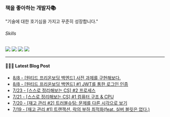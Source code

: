 
### 책을 좋아하는 개발자📚
"기술에 대한 호기심을 가지고 꾸준히 성장합니다."

###### Skills
<img src="https://img.shields.io/badge/java-c74634?style=flat-square&logo=oracle&logoColor=white"> <img src="https://img.shields.io/badge/spring-6DB33F?style=flat-square&logo=spring&logoColor=white"> <img src="https://img.shields.io/badge/mysql-4479A1?style=flat-square&logo=mysql&logoColor=white"> <img src="https://img.shields.io/badge/redis-DC382D?style=flat-square&logo=redis&logoColor=white">

------
#### 💁🏻‍♂️ Latest Blog Post

 - [8/8 - [원티드 프리온보딩 백엔드] 사전 과제를 구현해보다.](https://syeon2.github.io/project/wanted_assignment.html)
 - [8/8 - [원티드 프리온보딩 백엔드] #1 JWT를 통한 로그인 인증](https://syeon2.github.io/project/wanted_assignment1.html)
 - [7/23 - [스스로 정리해보는 CS] #2 프로세스](https://syeon2.github.io/devlog/operation2.html)
 - [7/21 - [스스로 정리해보는 CS] #1 컴퓨터 구조 &amp; CPU](https://syeon2.github.io/devlog/operation1.html)
 - [7/20 - [재고 관리 #2] 트러블슈팅: 문제를 다른 시각으로 보기](https://syeon2.github.io/project/sm-project2.html)
 - [7/19 - [재고 관리 #1] 트랜잭션, 락의 부하 최적화(feat. 실버 블릿은 없다.)](https://syeon2.github.io/project/sm-project1.html)
